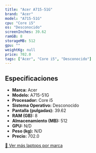```yaml
---
title: "Acer A715-51G"
brand: "Acer"
model: "A715-51G"
cpu: "Core i5"
os: "Desconocido"
screenInches: 39.62
ramGB: 8
storageMB: 512
gpu: ""
weightKg: null
price: 702.0
tags: ["Acer", "Core i5", "Desconocido"]
---
```

## Especificaciones

- **Marca:** Acer
- **Modelo:** A715-51G
- **Procesador:** Core i5
- **Sistema Operativo:** Desconocido
- **Pantalla (pulgadas):** 39.62
- **RAM (GB):** 8
- **Almacenamiento (MB):** 512
- **GPU:** N/D
- **Peso (kg):** N/D
- **Precio:** 702.0

[:rocket: Ver más laptops por marca](/brand/acer)
